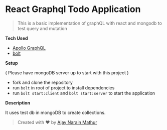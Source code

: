 # React Graphql Todo Application

> This is a basic implementation of graphQL with react and mongodb to test query and mutation

**Tech Used**

- [Apollo GraphQL](https://www.apollographql.com/)
- [bolt](https://github.com/boltpkg/bolt)

**Setup**

( Please have mongoDB server up to start with this project )

- fork and clone the repository
- run `bolt` in root of project to install dependencies
- run `bolt start:client` and `bolt start:server` to start the application

**Description**

It uses test db in mongoDB to create collections.

> Created with ❤️ by [Ajay Narain Mathur](https://twitter.com/ajaynarainmath)
